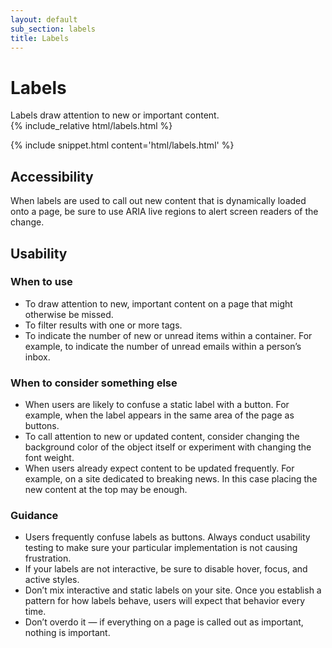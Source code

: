 ```yaml
---
layout: default
sub_section: labels
title: Labels
---
```


# Labels

<div class="va-introtext" markdown="1">
Labels draw attention to new or important content.
</div>

<div class="site-c-showcase">
{% include_relative html/labels.html %}
</div>

{% include snippet.html content='html/labels.html' %}


## Accessibility

When labels are used to call out new content that is dynamically loaded onto a page, be sure to use ARIA live regions to alert screen readers of the change.

## Usability

### When to use

* To draw attention to new, important content on a page that might otherwise be missed.
* To filter results with one or more tags.
* To indicate the number of new or unread items within a container. For example, to indicate the number of unread emails within a person’s inbox.

### When to consider something else

* When users are likely to confuse a static label with a button. For example, when the label appears in the same area of the page as buttons.
* To call attention to new or updated content, consider changing the background color of the object itself or experiment with changing the font weight.
* When users already expect content to be updated frequently. For example, on a site dedicated to breaking news. In this case placing the new content at the top may be enough.

### Guidance

* Users frequently confuse labels as buttons. Always conduct usability testing to make sure your particular implementation is not causing frustration.
* If your labels are not interactive, be sure to disable hover, focus, and active styles.
* Don’t mix interactive and static labels on your site. Once you establish a pattern for how labels behave, users will expect that behavior every time.
* Don’t overdo it — if everything on a page is called out as important, nothing is important.

